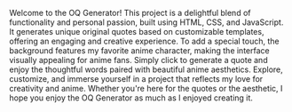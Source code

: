 Welcome to the OQ Generator! This project is a delightful blend of functionality and personal passion, built using HTML, CSS, and JavaScript. It generates unique original quotes based on customizable templates, offering an engaging and creative experience. To add a special touch, the background features my favorite anime character, making the interface visually appealing for anime fans. Simply click to generate a quote and enjoy the thoughtful words paired with beautiful anime aesthetics. Explore, customize, and immerse yourself in a project that reflects my love for creativity and anime. Whether you're here for the quotes or the aesthetic, I hope you enjoy the OQ Generator as much as I enjoyed creating it.
